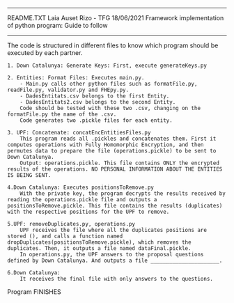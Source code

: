 *****************************************************************************************
README.TXT
Laia Auset Rizo - TFG 
18/06/2021
Framework implementation of python program: Guide to follow 
*****************************************************************************************

The code is structured in different files to know which program should be executed by each partner. 

 	1. Down Catalunya: Generate Keys: First, execute generateKeys.py

	2. Entities: Format Files: Executes main.py. 
		- Main.py calls other python files such as formatFile.py, readFile.py, validator.py and FHEpy.py.
		- DadesEntitats.csv belongs to the first Entity. 
		- DadesEntitats2.csv belongs to the second Entity.
		Code should be tested with these two .csv, changing on the formatFile.py the name of the .csv.
		Code generates two .pickle files for each entity. 

	3. UPF: Concatenate: concatEncEntitiesFiles.py 
		This program reads all .pickles and concatenates them. First it computes operations with Fully Homomorphic Encryption, and then permutes data to prepare the file (operations.pickle) to be sent to Down Catalunya.
		Output: operations.pickle. This file contains ONLY the encrypted results of the operations. NO PERSONAL INFORMATION ABOUT THE ENTITIES IS BEING SENT. 
	
	4.Down Catalunya: Executes positionsToRemove.py
		With the private key, the program decrypts the results received by reading the operations.pickle file and outputs a positionsToRemove.pickle. This file contains the results (duplicates) with the respective positions for the UPF to remove. 

	5.UPF: removeDuplicates.py, operations.py 
		UPF receives the file where all the duplicates positions are stored (), and calls a function named dropDuplicates(positionsToRemove.pickle), which removes the duplicates. Then, it outputs a file named dataFinal.pickle.
		In operations.py, the UPF answers to the proposal questions defined by Down Catalunya. And outputs a file ______________________.  

	6.Down Catalunya: 
		It receives the final file with only answers to the questions. 

Program FINISHES 
